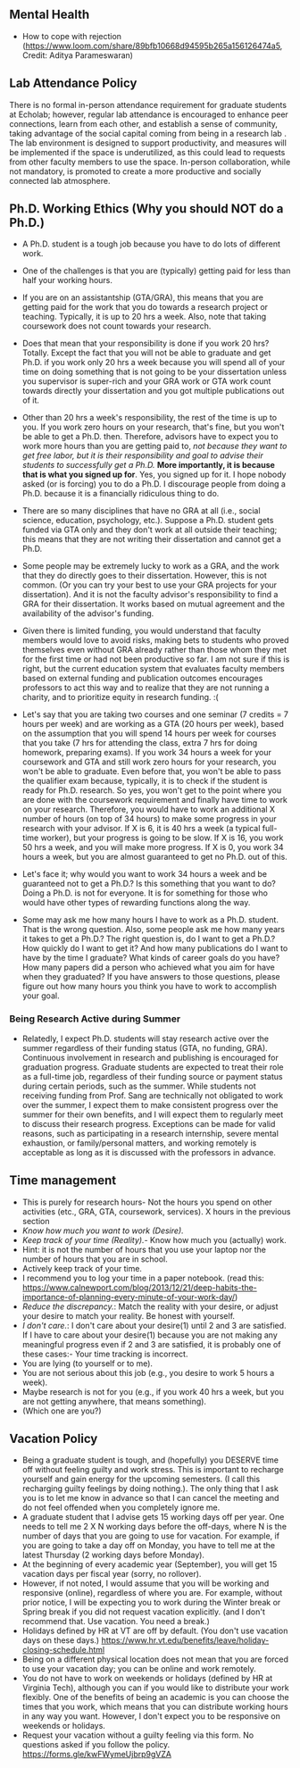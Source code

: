 ## Mental Health

- How to cope with rejection (https://www.loom.com/share/89bfb10668d94595b265a156126474a5, Credit: Aditya Parameswaran)

## Lab Attendance Policy

There is no formal in-person attendance requirement for graduate students at Echolab; however, regular lab attendance is encouraged to enhance peer connections, learn from each other, and establish a sense of community, taking advantage of the social capital coming from being in a research lab . The lab environment is designed to support productivity, and measures will be implemented if the space is underutilized, as this could lead to requests from other faculty members to use the space. In-person collaboration, while not mandatory, is promoted to create a more productive and socially connected lab atmosphere.

## Ph.D. Working Ethics (Why you should NOT do a Ph.D.)

- A Ph.D. student is a tough job because you have to do lots of different work.  
- One of the challenges is that you are (typically) getting paid for less than half your working hours.
- If you are on an assistantship (GTA/GRA), this means that you are getting paid for the work that you do towards a research project or teaching. Typically, it is up to 20 hrs a week. Also, note that taking coursework does not count towards your research.
- Does that mean that your responsibility is done if you work 20 hrs? Totally. Except the fact that you will not be able to graduate and get Ph.D. if you work only 20 hrs a week because you will spend all of your time on doing something that is not going to be your dissertation unless you supervisor is super-rich and your GRA work or GTA work count towards directly your dissertation and you got multiple publications out of it.
- Other than 20 hrs a week's responsibility, the rest of the time is up to you. If you work zero hours on your research, that's fine, but you won't be able to get a Ph.D. then. Therefore, advisors have to expect you to work more hours than you are getting paid to, *not because they want to get free labor, but it is their responsibility and goal to advise their students to successfully get a Ph.D.* **More importantly, it is because that is what you signed up for**. Yes, you signed up for it. I hope nobody asked (or is forcing) you to do a Ph.D. I discourage people from doing a Ph.D. because it is a financially ridiculous thing to do.

- There are so many disciplines that have no GRA at all (i.e., social science, education, psychology, etc.). Suppose a Ph.D. student gets funded via GTA only and they don't work at all outside their teaching; this means that they are not writing their dissertation and cannot get a Ph.D.


- Some people may be extremely lucky to work as a GRA, and the work that they do directly goes to their dissertation. However, this is not common. (Or you can try your best to use your GRA projects for your dissertation). And it is not the faculty advisor's responsibility to find a GRA for their dissertation. It works based on mutual agreement and the availability of the advisor's funding.
- Given there is limited funding, you would understand that faculty members would love to avoid risks, making bets to students who proved themselves even without GRA already rather than those whom they met for the first time or had not been productive so far. I am not sure if this is right, but the current education system that evaluates faculty members based on external funding and publication outcomes encourages professors to act this way and to realize that they are not running a charity, and to prioritize equity in research funding. :( 
- Let's say that you are taking two courses and one seminar (7 credits = 7 hours per week) and are working as a GTA (20 hours per week), based on the assumption that you will spend 14 hours per week for courses that you take (7 hrs for attending the class, extra 7 hrs for doing homework, preparing exams). If you work 34 hours a week for your coursework and GTA and still work zero hours for your research, you won't be able to graduate. Even before that, you won't be able to pass the qualifier exam because, typically, it is to check if the student is ready for Ph.D. research. So yes, you won't get to the point where you are done with the coursework requirement and finally have time to work on your research. Therefore, you would have to work an additional X number of hours (on top of 34 hours) to make some progress in your research with your advisor. If X is 6, it is 40 hrs a week (a typical full-time worker), but your progress is going to be slow. If X is 16, you work 50 hrs a week, and you will make more progress. If X is 0, you work 34 hours a week, but you are almost guaranteed to get no Ph.D. out of this.
- Let's face it; why would you want to work 34 hours a week and be guaranteed not to get a Ph.D.? Is this something that you want to do? Doing a Ph.D. is not for everyone. It is for something for those who would have other types of rewarding functions along the way.
- Some may ask me how many hours I have to work as a Ph.D. student. That is the wrong question. Also, some people ask me how many years it takes to get a Ph.D.? The right question is, do I want to get a Ph.D.? How quickly do I want to get it? And how many publications do I want to have by the time I graduate? What kinds of career goals do you have? How many papers did a person who achieved what you aim for have when they graduated? If you have answers to those questions, please figure out how many hours you think you have to work to accomplish your goal.

### Being Research Active during Summer
- Relatedly, I expect Ph.D. students will stay research active over the summer regardless of their funding status (GTA, no funding, GRA). Continuous involvement in research and publishing is encouraged for graduation progress. Graduate students are expected to treat their role as a full-time job, regardless of their funding source or payment status during certain periods, such as the summer. While students not receiving funding from Prof. Sang are technically not obligated to work over the summer, I expect them to make consistent progress over the summer for their own benefits, and I will expect them to regularly meet to discuss their research progress. Exceptions can be made for valid reasons, such as participating in a research internship, severe mental exhaustion, or family/personal matters, and working remotely is acceptable as long as it is discussed with the professors in advance.


## Time management

- This is purely for research hours- Not the hours you spend on other activities (etc., GRA, GTA, coursework, services). X hours in the previous section
- *Know how much you want to work (Desire).*
- *Keep track of your time (Reality).*- Know how much you (actually) work.
- Hint: it is not the number of hours that you use your laptop nor the number of hours that you are in school.
- Actively keep track of your time.
- I recommend you to log your time in a paper notebook. (read this: https://www.calnewport.com/blog/2013/12/21/deep-habits-the-importance-of-planning-every-minute-of-your-work-day/)
- *Reduce the discrepancy.*: Match the reality with your desire, or adjust your desire to match your reality. Be honest with yourself.
- *I don't care.*: I don't care about your desire(1) until 2 and 3 are satisfied. If I have to care about your desire(1) because you are not making any meaningful progress even if 2 and 3 are satisfied, it is probably one of these cases:- Your time tracking is incorrect.
- You are lying (to yourself or to me).
- You are not serious about this job (e.g., you desire to work 5 hours a week).
- Maybe research is not for you (e.g., if you work 40 hrs a week, but you are not getting anywhere, that means something).
- (Which one are you?)

## Vacation Policy

- Being a graduate student is tough, and (hopefully) you DESERVE time off without feeling guilty and work stress. This is important to recharge yourself and gain energy for the upcoming semesters. (I call this recharging guilty feelings by doing nothing.). The only thing that I ask you is to let me know in advance so that I can cancel the meeting and do not feel offended when you completely ignore me.
- A graduate student that I advise gets 15 working days off per year. One needs to tell me 2 X N working days before the off-days, where N is the number of days that you are going to use for vacation. For example, if you are going to take a day off on Monday, you have to tell me at the latest Thursday (2 working days before Monday).
- At the beginning of every academic year (September), you will get 15 vacation days per fiscal year (sorry, no rollover).
- However, if not noted, I would assume that you will be working and responsive (online), regardless of where you are. For example, without prior notice, I will be expecting you to work during the Winter break or Spring break if you did not request vacation explicitly. (and I don't recommend that. Use vacation. You need a break.)
- Holidays defined by HR at VT are off by default. (You don't use vacation days on these days.) https://www.hr.vt.edu/benefits/leave/holiday-closing-schedule.html
- Being on a different physical location does not mean that you are forced to use your vacation day; you can be online and work remotely.
- You do not have to work on weekends or holidays (defined by HR at Virginia Tech), although you can if you would like to distribute your work flexibly. One of the benefits of being an academic is you can choose the times that you work, which means that you can distribute working hours in any way you want. However, I don't expect you to be responsive on weekends or holidays.
- Request your vacation without a guilty feeling via this form. No questions asked if you follow the policy. https://forms.gle/kwFWymeUjbrp9gVZA
